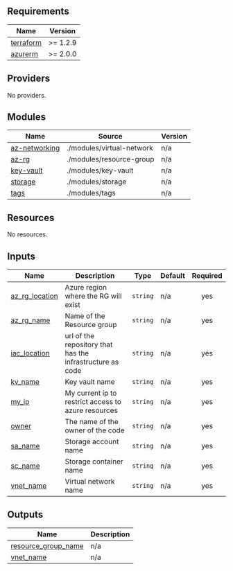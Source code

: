 ## Requirements

| Name | Version |
|------|---------|
| <a name="requirement_terraform"></a> [terraform](#requirement\_terraform) | >= 1.2.9 |
| <a name="requirement_azurerm"></a> [azurerm](#requirement\_azurerm) | >= 2.0.0 |

## Providers

No providers.

## Modules

| Name | Source | Version |
|------|--------|---------|
| <a name="module_az-networking"></a> [az-networking](#module\_az-networking) | ./modules/virtual-network | n/a |
| <a name="module_az-rg"></a> [az-rg](#module\_az-rg) | ./modules/resource-group | n/a |
| <a name="module_key-vault"></a> [key-vault](#module\_key-vault) | ./modules/key-vault | n/a |
| <a name="module_storage"></a> [storage](#module\_storage) | ./modules/storage | n/a |
| <a name="module_tags"></a> [tags](#module\_tags) | ./modules/tags | n/a |

## Resources

No resources.

## Inputs

| Name | Description | Type | Default | Required |
|------|-------------|------|---------|:--------:|
| <a name="input_az_rg_location"></a> [az\_rg\_location](#input\_az\_rg\_location) | Azure region where the RG will exist | `string` | n/a | yes |
| <a name="input_az_rg_name"></a> [az\_rg\_name](#input\_az\_rg\_name) | Name of the Resource group | `string` | n/a | yes |
| <a name="input_iac_location"></a> [iac\_location](#input\_iac\_location) | url of the repository that has the infrastructure as code | `string` | n/a | yes |
| <a name="input_kv_name"></a> [kv\_name](#input\_kv\_name) | Key vault name | `string` | n/a | yes |
| <a name="input_my_ip"></a> [my\_ip](#input\_my\_ip) | My current ip to restrict access to azure resources | `string` | n/a | yes |
| <a name="input_owner"></a> [owner](#input\_owner) | The name of the owner of the code | `string` | n/a | yes |
| <a name="input_sa_name"></a> [sa\_name](#input\_sa\_name) | Storage account name | `string` | n/a | yes |
| <a name="input_sc_name"></a> [sc\_name](#input\_sc\_name) | Storage container name | `string` | n/a | yes |
| <a name="input_vnet_name"></a> [vnet\_name](#input\_vnet\_name) | Virtual network name | `string` | n/a | yes |

## Outputs

| Name | Description |
|------|-------------|
| <a name="output_resource_group_name"></a> [resource\_group\_name](#output\_resource\_group\_name) | n/a |
| <a name="output_vnet_name"></a> [vnet\_name](#output\_vnet\_name) | n/a |
